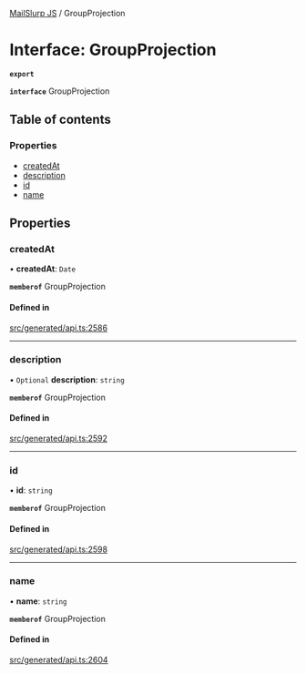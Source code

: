 [MailSlurp JS](../README.md) / GroupProjection

# Interface: GroupProjection

**`export`**

**`interface`** GroupProjection

## Table of contents

### Properties

- [createdAt](GroupProjection.md#createdat)
- [description](GroupProjection.md#description)
- [id](GroupProjection.md#id)
- [name](GroupProjection.md#name)

## Properties

### createdAt

• **createdAt**: `Date`

**`memberof`** GroupProjection

#### Defined in

[src/generated/api.ts:2586](https://github.com/mailslurp/mailslurp-client/blob/6534d6f/src/generated/api.ts#L2586)

___

### description

• `Optional` **description**: `string`

**`memberof`** GroupProjection

#### Defined in

[src/generated/api.ts:2592](https://github.com/mailslurp/mailslurp-client/blob/6534d6f/src/generated/api.ts#L2592)

___

### id

• **id**: `string`

**`memberof`** GroupProjection

#### Defined in

[src/generated/api.ts:2598](https://github.com/mailslurp/mailslurp-client/blob/6534d6f/src/generated/api.ts#L2598)

___

### name

• **name**: `string`

**`memberof`** GroupProjection

#### Defined in

[src/generated/api.ts:2604](https://github.com/mailslurp/mailslurp-client/blob/6534d6f/src/generated/api.ts#L2604)

